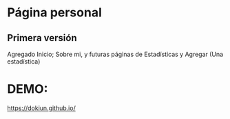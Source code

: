 # Página personal
## Primera versión
Agregado Inicio; Sobre mi, y futuras páginas de Estadísticas y Agregar (Una estadística)

# DEMO:
https://dokiun.github.io/
